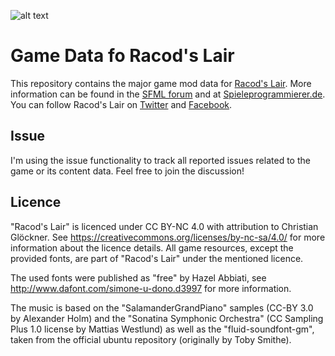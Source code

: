 ![alt text](http://media.indiedb.com/images/games/1/41/40378/add.png "Racod's Lair")

# Game Data fo Racod's Lair

This repository contains the major game mod data for [Racod's Lair](http://www.indiedb.com/games/racods-lair/). More information can be found in the [SFML forum](http://en.sfml-dev.org/forums/index.php?topic=16367.0) and at [Spieleprogrammierer.de](https://www.spieleprogrammierer.de/12-projektvorstellungen-und-stellenangebote/23552-racod-s-lair-ein-coop-dungeoncrawler). You can follow Racod's Lair on [Twitter](http://www.twitter.com/racodslair) and [Facebook](http://www.facebook.com/racodslair).

## Issue

I'm using the issue functionality to track all reported issues related to the game or its content data. Feel free to join the discussion!

## Licence

"Racod's Lair" is licenced under CC BY-NC 4.0 with attribution to Christian Glöckner. See https://creativecommons.org/licenses/by-nc-sa/4.0/ for more information about the licence details. All game resources, except the provided fonts, are part of "Racod's Lair" under the mentioned licence.

The used fonts were published as "free" by Hazel Abbiati, see http://www.dafont.com/simone-u-dono.d3997 for more information.

The music is based on the "SalamanderGrandPiano" samples (CC-BY 3.0 by Alexander Holm) and the "Sonatina Symphonic Orchestra" (CC Sampling Plus 1.0 license by Mattias Westlund) as well as the "fluid-soundfont-gm", taken from the official ubuntu repository (originally by Toby Smithe).
